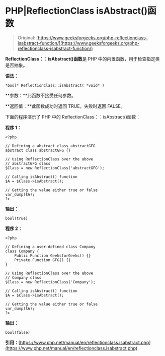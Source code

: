 # PHP|ReflectionClass isAbstract()函数

> Original: [https://www.geeksforgeeks.org/php-reflectionclass-isabstract-function/](https://www.geeksforgeeks.org/php-reflectionclass-isabstract-function/)

**ReflectionClass：：isAbstract()函数**是 PHP 中的内置函数，用于检查指定类是否抽象。

**语法：**

```
*bool* ReflectionClass::isAbstract( *void* )
```

**参数：**此函数不接受任何参数。

**返回值：**此函数成功时返回 TRUE，失败时返回 FALSE。

下面的程序演示了 PHP 中的 ReflectionClass：：isAbstract()函数：

**程序 1：**

```
<?php

// Defining a abstract class abstractGFG
abstract class abstractGFG {}

// Using ReflectionClass over the above 
// abstractGFG class
$Class = new ReflectionClass('abstractGFG');

// Calling isAbstract() function
$A = $Class->isAbstract();

// Getting the value either true or false
var_dump($A);
?>
```

**输出：**

```
bool(true)

```

**程序 2：**

```
<?php

// Defining a user-defined class Company
class Company {
    Public Function GeeksforGeeks() {}
    Private Function GFG() {}
}

// Using ReflectionClass over the above 
// Company class
$Class = new ReflectionClass('Company');

// Calling isAbstract() function
$A = $Class->isAbstract();

// Getting the value either true or false
var_dump($A);
?>
```

**输出：**

```
bool(false)

```

**引用：**[https://www.php.net/manual/en/reflectionclass.isabstract.php](https://www.php.net/manual/en/reflectionclass.isabstract.php)
